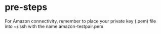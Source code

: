 pre-steps
=========

For Amazon connectivity, remember to place your private key (.pem)
file into ~/.ssh with the name amazon-testpair.pem

